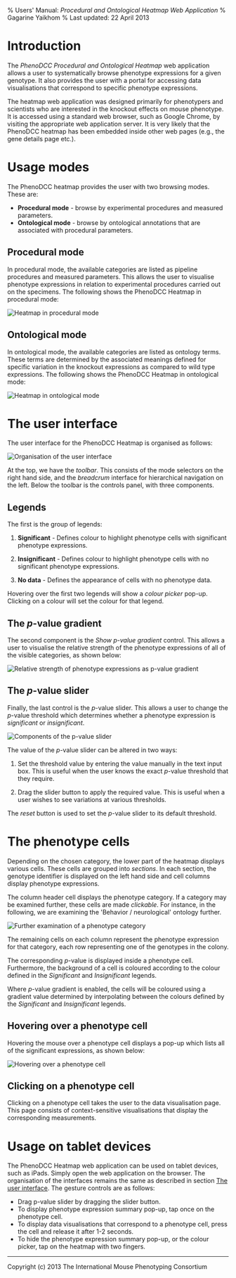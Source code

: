 % Users' Manual: _Procedural and Ontological Heatmap Web Application_
% Gagarine Yaikhom
% Last updated: 22 April 2013

# Introduction

The _PhenoDCC Procedural and Ontological Heatmap_ web application allows
a user to systematically browse phenotype expressions for a given genotype.
It also provides the user with a portal for accessing data visualisations
that correspond to specific phenotype expressions.

The heatmap web application was designed primarily for phenotypers and
scientists who are interested in the knockout effects on mouse phenotype. It is
accessed using a standard web browser, such as Google Chrome, by visiting the
appropriate web application server. It is very likely that the PhenoDCC heatmap
has been embedded inside other web pages (e.g., the gene details page etc.).


# Usage modes

The PhenoDCC heatmap provides the user with two browsing modes. These
are:

* **Procedural mode** - browse by experimental procedures and measured parameters.
* **Ontological mode** - browse by ontological annotations that are associated
    with procedural parameters.

## Procedural mode

In procedural mode, the available categories are listed as pipeline procedures
and measured parameters. This allows the user to visualise phenotype
expressions in relation to experimental procedures carried out on the specimens.
The following shows the PhenoDCC Heatmap in procedural mode:


![Heatmap in _procedural_ mode][procedural]


## Ontological mode

In ontological mode, the available categories are listed as ontology terms.
These terms are determined by the associated meanings defined for specific
variation in the knockout expressions as compared to wild type expressions.
The following shows the PhenoDCC Heatmap in ontological mode:

![Heatmap in _ontological_ mode][ontological]

# The user interface

The user interface for the PhenoDCC Heatmap is organised as follows:

![Organisation of the user interface][interface]

At the top, we have the _toolbar_. This consists of the mode selectors on the
right hand side, and the _breadcrum_ interface for hierarchical navigation on
the left. Below the toolbar is the controls panel, with three components.

## Legends

The first is the group of legends:

1. **Significant** - Defines colour to highlight phenotype cells with
   significant phenotype expressions.

2. **Insignificant** - Defines colour to highlight phenotype cells with no
   significant phenotype expressions.

3. **No data** - Defines the appearance of cells with no phenotype data.

Hovering over the first two legends will show a _colour picker_ pop-up. Clicking
on a colour will set the colour for that legend.

## The _p_-value gradient

The second component is the _Show p-value gradient_ control. This allows a user
to visualise the relative strength of the phenotype expressions of all of the
visible categories, as shown below:

![Relative strength of phenotype expressions as _p_-value gradient][gradient]

## The _p_-value slider

Finally, the last control is the _p_-value slider. This allows a user to
change the _p_-value threshold which determines whether a phenotype
expression is _significant_ or _insignificant_.

![Components of the _p_-value slider][slider]

The value of the _p_-value slider can be altered in two ways:

1. Set the threshold value by entering the value manually in the text
   input box. This is useful when the user knows the exact _p_-value threshold
   that they require.

2. Drag the slider button to apply the required value. This is useful when
   a user wishes to see variations at various thresholds.

The _reset_ button is used to set the _p_-value slider to its default threshold.


# The phenotype cells

Depending on the chosen category, the lower part of the heatmap displays
various cells. These cells are grouped into _sections_. In each section, the
genotype identifier is displayed on the left hand side and cell columns display
phenotype expressions.

The column header cell displays the phenotype category. If a category may be
examined further, these cells are made _clickable_. For instance,
in the following, we are examining the 'Behavior / neurological' ontology
further.

![Further examination of a phenotype category][digin]

The remaining cells on each column represent the phenotype expression for that
category, each row representing one of the genotypes in the colony.

The corresponding _p_-value is displayed inside a phenotype cell. Furthermore,
the background of a cell is coloured according to the colour defined in the
_Significant_ and _Insignificant_ legends.

Where _p_-value gradient is enabled, the cells will be coloured using a gradient
value determined by interpolating between the colours defined by the
_Significant_ and _Insignificant_ legends.

## Hovering over a phenotype cell

Hovering the mouse over a phenotype cell displays a pop-up which lists all of
the significant expressions, as shown below:

![Hovering over a phenotype cell][hover]

## Clicking on a phenotype cell

Clicking on a phenotype cell takes the user to the data visualisation page. This
page consists of context-sensitive visualisations that display the corresponding
measurements.


# Usage on tablet devices

The PhenoDCC Heatmap web application can be used on tablet devices, such as
iPads. Simply open the web application on the browser. The organisation of the
interfaces remains the same as described in section
[The user interface](#the-user-interface). The gesture controls are as follows:

* Drag p-value slider by dragging the slider button.
* To display phenotype expression summary pop-up, tap once on the phenotype cell.
* To display data visualisations that correspond to a
  phenotype cell, press the cell and release it after 1-2 seconds.
* To hide the phenotype expression summary pop-up, or the colour picker, tap
  on the heatmap with two fingers.

***

<div class="footer">Copyright (c) 2013 The International Mouse Phenotyping Consortium</div>

[procedural]: images/procedural.png "Heatmap in _procedural_ mode"
[ontological]: images/ontological.png "Heatmap in _ontological_ mode"
[interface]: images/interface.png "Organisation of the user interface"
[gradient]: images/gradient.png "Relative strength of phenotype expressions as _p_-value gradient"
[hover]: images/hover.png "Hovering over a phenotype cell"
[digin]: images/digin.png "Further examination of a phenotype category"
[slider]: images/slider.png "Components of the _p_-value slider"